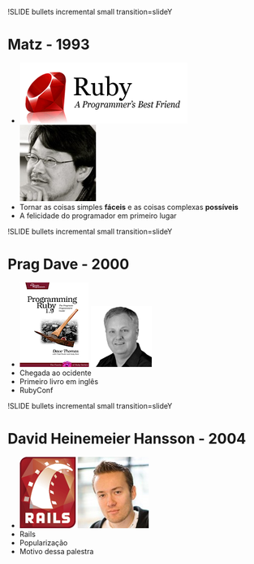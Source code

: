 !SLIDE bullets incremental small transition=slideY
# Matz - 1993 #
* ![Ruby](ruby.gif) ![Matz](matz.jpg)
* Tornar as coisas simples **fáceis** e as coisas complexas **possíveis**
* A felicidade do programador em primeiro lugar

!SLIDE bullets incremental small transition=slideY
# Prag Dave - 2000 #
* ![PickAxe](pickaxe.png) ![PragDave](davethomas.png)
* Chegada ao ocidente
* Primeiro livro em inglês
* RubyConf

!SLIDE bullets incremental small transition=slideY
# David Heinemeier Hansson - 2004 #
* ![Rails](rails.png) ![DHH](dhh.jpeg)
* Rails
* Popularização
* Motivo dessa palestra
